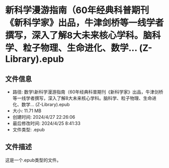 ﻿# 新科学漫游指南（60年经典科普期刊《新科学家》出品，牛津剑桥等一线学者撰写，深入了解8大未来核心学科。脑科学、粒子物理、生命进化、数学... (Z-Library).epub

## 文件信息
- 路径: 数学\新科学漫游指南（60年经典科普期刊《新科学家》出品，牛津剑桥等一线学者撰写，深入了解8大未来核心学科。脑科学、粒子物理、生命进化、数学... (Z-Library).epub
- 大小: 11.71 MB
- 创建时间: 2024/4/27 22:26:06
- 最后修改时间: 2024/4/25 8:41:33
- 文件类型: .epub

## 文件描述
这是一个.epub类型的文件。

